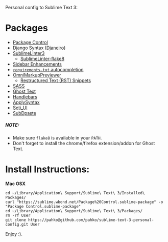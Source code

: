 Personal config to Sublime Text 3:

# Packages

* [Package Control](https://sublime.wbond.net)
* Django Syntax ([Djaneiro](https://github.com/squ1b3r/Djaneiro))
* [SublimeLinter3](https://github.com/SublimeLinter/SublimeLinter3)
    * [SublimeLinter-flake8](https://github.com/SublimeLinter/SublimeLinter-flake8)
* [Sidebar Enhancements](https://github.com/titoBouzout/SideBarEnhancements)
* [`requirements.txt` autocompletion](https://github.com/wuub/requirementstxt)
* [OmniMarkupPreviewer](http://theo.im/OmniMarkupPreviewer/)
    * [Restructured Text (RST) Snippets](https://github.com/mgaitan/sublime-rst-completion)
* [SASS](https://github.com/nathos/sass-textmate-bundle)
* [Ghost Text](https://packagecontrol.io/packages/GhostText)
* [Handlebars](https://github.com/daaain/Handlebars)
* [ApplySyntax](https://github.com/facelessuser/ApplySyntax)
* [Seti_UI](https://packagecontrol.io/packages/Seti_UI)
* [SubDpaste](https://github.com/bartTC/SubDpaste)

##### NOTE:

* Make sure `flake8` is available in your `PATH`.
* Don't forget to install the chrome/firefox extension/addon for Ghost Text.

# Install Instructions:

**Mac OSX**

    cd ~/Library/Application\ Support/Sublime\ Text\ 3/Installed\ Packages/
    curl "https://sublime.wbond.net/Package%20Control.sublime-package" -o "Package Control.sublime-package"
    cd ~/Library/Application\ Support/Sublime\ Text\ 3/Packages/
    rm -rf User
    git clone https://pahko@github.com/pahko/sublime-text-3-personal-config.git User

Enjoy :).
